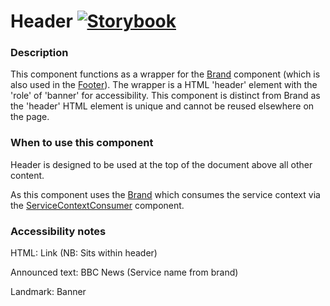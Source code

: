 # Header [![Storybook](https://github.com/storybooks/press/blob/master/badges/storybook.svg)](https://simorghstorybook.now.sh/?selectedKind=Header)

### Description
This component functions as a wrapper for the [Brand](../Brand) component (which is also used in the [Footer](../Footer)). The wrapper is a HTML 'header' element with the 'role' of 'banner' for accessibility. This component is distinct from Brand as the 'header' HTML element is unique and cannot be reused elsewhere on the page.
	
### When to use this component
Header is designed to be used at the top of the document above all other content.

As this component uses the [Brand](../Brand) which consumes the service context via the [ServiceContextConsumer](../ServiceContextConsumer) component.

### Accessibility notes
HTML: 
Link (NB: Sits within header)

Announced text:
BBC News (Service name from brand)

Landmark:
Banner

